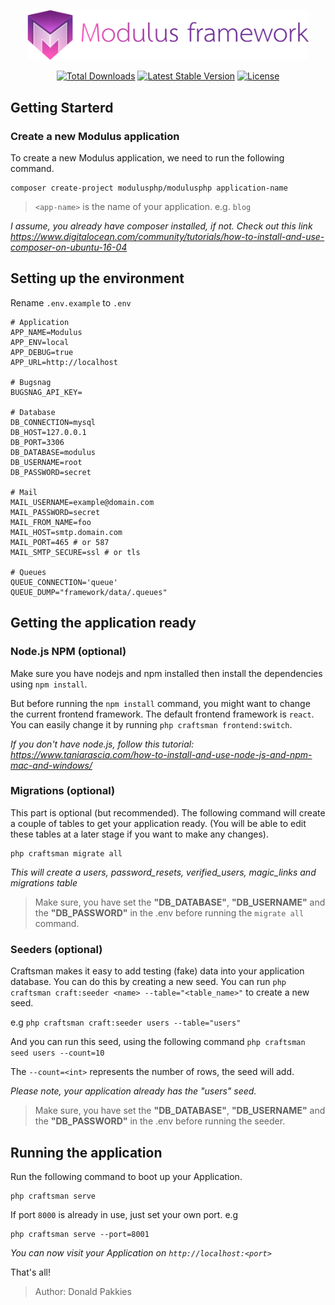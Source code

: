 <p align="center"><img src="https://raw.githubusercontent.com/modulusphp/icons/master/assets/banner-template.png" width="450px"/></p>

<p align="center">
<a href="https://packagist.org/packages/modulusphp/framework"><img src="https://poser.pugx.org/modulusphp/framework/d/total.svg" alt="Total Downloads"></a>
<a href="https://packagist.org/packages/modulusphp/framework"><img src="https://poser.pugx.org/modulusphp/framework/v/stable.svg" alt="Latest Stable Version"></a>
<a href="https://packagist.org/packages/modulusphp/framework"><img src="https://poser.pugx.org/modulusphp/framework/license.svg" alt="License"></a>
</p>

## Getting Starterd

### Create a new Modulus application

To create a new Modulus application, we need to run the following command.

```
composer create-project modulusphp/modulusphp application-name
```

> `<app-name>` is the name of your application. e.g. `blog`

*I assume, you already have composer installed, if not. Check out this link https://www.digitalocean.com/community/tutorials/how-to-install-and-use-composer-on-ubuntu-16-04*

## Setting up the environment

Rename `.env.example` to `.env`

```
# Application
APP_NAME=Modulus
APP_ENV=local
APP_DEBUG=true
APP_URL=http://localhost

# Bugsnag
BUGSNAG_API_KEY=

# Database
DB_CONNECTION=mysql
DB_HOST=127.0.0.1
DB_PORT=3306
DB_DATABASE=modulus
DB_USERNAME=root
DB_PASSWORD=secret

# Mail
MAIL_USERNAME=example@domain.com
MAIL_PASSWORD=secret
MAIL_FROM_NAME=foo
MAIL_HOST=smtp.domain.com
MAIL_PORT=465 # or 587
MAIL_SMTP_SECURE=ssl # or tls

# Queues
QUEUE_CONNECTION='queue'
QUEUE_DUMP="framework/data/.queues"
```

## Getting the application ready

### Node.js NPM (optional)

Make sure you have nodejs and npm installed then install the dependencies using `npm install`.

But before running the `npm install` command, you might want to change the current frontend framework. The default frontend framework is `react`. You can easily change it by running `php craftsman frontend:switch`.

*If you don't have node.js, follow this tutorial: https://www.taniarascia.com/how-to-install-and-use-node-js-and-npm-mac-and-windows/*

### Migrations (optional)

This part is optional (but recommended). The following command will create a couple of tables to get your application ready. (You will be able to edit these tables at a later stage if you want to make any changes).

```
php craftsman migrate all
```

*This will create a users, password_resets, verified_users, magic_links and migrations table*

> Make sure, you have set the **"DB_DATABASE"**, **"DB_USERNAME"** and the **"DB_PASSWORD"** in the .env before running the `migrate all` command.

### Seeders (optional)

Craftsman makes it easy to add testing (fake) data into your application database. You can do this by creating a new seed. You can run `php craftsman craft:seeder <name> --table="<table_name>"` to create a new seed.

e.g
`php craftsman craft:seeder users --table="users"`

And you can run this seed, using the following command `php craftsman seed users --count=10`

The `--count=<int>` represents the number of rows, the seed will add.

*Please note, your application already has the "users" seed.*

> Make sure, you have set the **"DB_DATABASE"**, **"DB_USERNAME"** and the **"DB_PASSWORD"** in the .env before running the seeder.

## Running the application

Run the following command to boot up your Application.

```
php craftsman serve
```

If port `8000` is already in use, just set your own port. e.g

```
php craftsman serve --port=8001
```

*You can now visit your Application on `http://localhost:<port>`*

That's all!

> Author: Donald Pakkies
